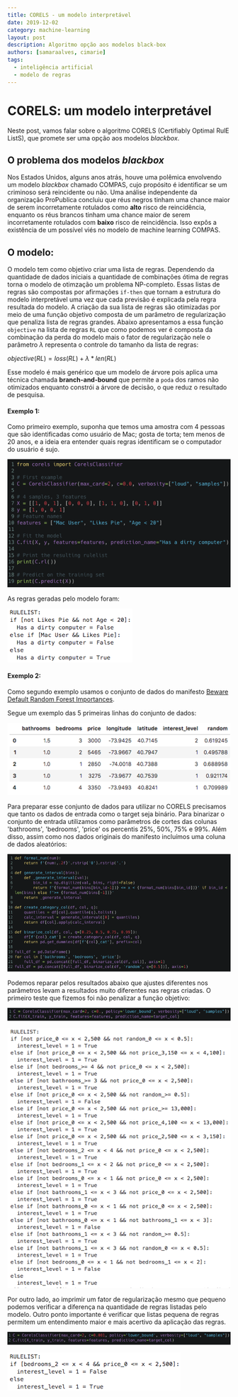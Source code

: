 ```yaml
---
title: CORELS - um modelo interpretável
date: 2019-12-02
category: machine-learning
layout: post
description: Algoritmo opção aos modelos black-box
authors: [samaraalves, cimarie]
tags:
  - inteligência artificial
  - modelo de regras
---
```


# CORELS: um modelo interpretável
Neste post, vamos falar sobre o algoritmo CORELS (Certifiably Optimal RulE ListS), que promete ser uma opção aos modelos _blackbox_.
## O problema dos modelos _blackbox_
Nos Estados Unidos, alguns anos atrás, houve uma polêmica envolvendo um modelo _blackbox_ chamado COMPAS, cujo propósito é identificar se um criminoso será reincidente ou não. Uma análise independente da organização ProPublica concluiu que réus negros tinham uma chance maior de serem incorretamente rotulados como **alto** risco de reincidência, enquanto os réus brancos tinham uma chance maior de serem incorretamente rotulados com **baixo** risco de reincidência. Isso expôs a existência de um possível viés no modelo de machine learning COMPAS.

## O modelo:

O modelo tem como objetivo criar uma lista de regras. Dependendo da quantidade de dados iniciais a quantidade de combinações ótima de regras torna o modelo de otimzação um problema NP-completo. Essas listas de regras são compostas por  afirmações `if-then` que tornam a estrutura do modelo interpretável uma vez que cada previsão é explicada pela regra resultada do modelo. A criação da sua lista de regras são otimizadas por meio de uma função objetivo composta de um parâmetro de regularização que penaliza lista de regras grandes. Abaixo apresentamos a essa função `objective` na lista de regras `RL` que como podemos ver é composta da combinação da perda do modelo mais o fator de regularização nele o parâmetro $\lambda$ representa o controle do tamanho da lista de regras:

$objective(RL) = loss(RL) + \lambda * len(RL)$

Esse modelo é mais genérico que um modelo de árvore pois aplica uma técnica chamada **branch-and-bound** que permite a `poda` dos ramos não otimizados enquanto constrói a árvore de decisão, o que reduz o resultado de pesquisa.

#### Exemplo 1:
Como primeiro exemplo, suponha que temos uma amostra com 4 pessoas que são identificadas como usuário de Mac; gosta de torta; tem menos de 20 anos, e a ideia era entender quais regras identificam se o computador do usuário é sujo.

![NVIDIA](../images/corels-1.png)

As regras geradas pelo modelo foram:

![NVIDIA](../images/corels-2.png)

#### Exemplo 2:
Como segundo exemplo usamos o conjunto de dados do manifesto [Beware Default Random Forest Importances](https://explained.ai/rf-importance/).

Segue um exemplo das 5 primeiras linhas do conjunto de dados:

![NVIDIA](../images/corels-3.png)

Para preparar esse conjunto de dados para utilizar no CORELS precisamos que tanto os dados de entrada como o target seja binário. Para binarizar o conjunto de entrada utilizamos como parâmetros de cortes das colunas 'bathrooms', 'bedrooms', 'price' os percentis 25%, 50%, 75% e 99%. Além disso, assim como nos dados originais do manifesto incluímos uma coluna de dados aleatórios:

![NVIDIA](../images/corels-4.png)

Podemos reparar pelos resultados abaixo que ajustes diferentes nos parâmetros levam a resultados muito diferentes nas regras criadas. O primeiro teste que fizemos foi não penalizar a função objetivo:

![NVIDIA](../images/corels-5.png)

![NVIDIA](../images/corels-6.png)

Por outro lado, ao imprimir um fator de regularização mesmo que pequeno podemos verificar a diferença na quantidade de regras listadas pelo modelo. Outro ponto importante é verificar que listas pequena de regras permitem um entendimento maior e mais acertivo da aplicação das regras.

![NVIDIA](../images/corels-7.png)

![NVIDIA](../images/corels-8.png)